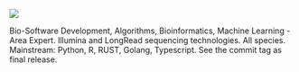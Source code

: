 ![](https://github.com/IBCHgenomic/eVaiutilities/blob/main/logo.png)

Bio-Software Development, Algorithms, Bioinformatics, Machine Learning - Area Expert. Illumina and LongRead sequencing technologies. All species. Mainstream: Python, R, RUST, Golang, Typescript. See the commit tag as final release. 
